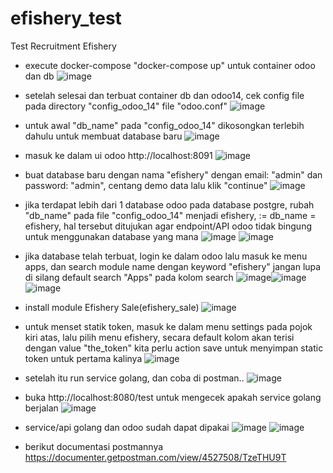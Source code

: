 # efishery_test
Test Recruitment Efishery

- execute docker-compose "docker-compose up" untuk container odoo dan db
![image](https://user-images.githubusercontent.com/40462921/121787713-f8672c00-cbf1-11eb-8a60-758f3fc80365.png)

- setelah selesai dan terbuat container db dan odoo14, cek config file pada directory "config_odoo_14" file "odoo.conf"
![image](https://user-images.githubusercontent.com/40462921/121787478-6b6fa300-cbf0-11eb-9109-556e6f55dfe5.png)

- untuk awal "db_name" pada "config_odoo_14" dikosongkan terlebih dahulu untuk membuat database baru
![image](https://user-images.githubusercontent.com/40462921/121787497-83472700-cbf0-11eb-942f-f4fbcede6a68.png)

- masuk ke dalam ui odoo http://localhost:8091
![image](https://user-images.githubusercontent.com/40462921/121787509-9ce86e80-cbf0-11eb-9e96-e2528de61b9f.png)

- buat database baru dengan nama "efishery" dengan email: "admin" dan password: "admin", centang demo data lalu klik "continue"
![image](https://user-images.githubusercontent.com/40462921/121787523-b5f11f80-cbf0-11eb-97d8-40a0bd5c56c1.png)

- jika terdapat lebih dari 1 database odoo pada database postgre, rubah "db_name" pada file "config_odoo_14" menjadi efishery, := db_name = efishery, hal tersebut ditujukan agar endpoint/API odoo tidak bingung untuk menggunakan database yang mana
![image](https://user-images.githubusercontent.com/40462921/121787560-e8028180-cbf0-11eb-9036-f77708865880.png) ![image](https://user-images.githubusercontent.com/40462921/121787570-ff416f00-cbf0-11eb-9804-7bf0a4855fb6.png)

- jika database telah terbuat, login ke dalam odoo lalu masuk ke menu apps, dan search module name dengan keyword "efishery" jangan lupa di silang default search "Apps" pada kolom search
![image](https://user-images.githubusercontent.com/40462921/121787581-15e7c600-cbf1-11eb-857d-ce60320f2890.png)![image](https://user-images.githubusercontent.com/40462921/121787603-3021a400-cbf1-11eb-8d47-347f45e9a137.png)
![image](https://user-images.githubusercontent.com/40462921/121787612-44fe3780-cbf1-11eb-83b0-928543c7c0ca.png)

- install module Efishery Sale(efishery_sale)
![image](https://user-images.githubusercontent.com/40462921/121787644-6ced9b00-cbf1-11eb-811d-133cfd032a7b.png)

- untuk menset statik token, masuk ke dalam menu settings pada pojok kiri atas, lalu pilih menu efishery, secara default kolom akan terisi dengan value "the_token" kita perlu action save untuk menyimpan static token untuk pertama kalinya
![image](https://user-images.githubusercontent.com/40462921/121787662-8c84c380-cbf1-11eb-8df7-26c4b134062d.png)

- setelah itu run service golang, dan coba di postman..
![image](https://user-images.githubusercontent.com/40462921/121787673-a7efce80-cbf1-11eb-9c18-78102805b041.png)

- buka http://localhost:8080/test untuk mengecek apakah service golang berjalan
![image](https://user-images.githubusercontent.com/40462921/121787683-bb9b3500-cbf1-11eb-9c2e-3f2af5f92abe.png)

- service/api golang dan odoo sudah dapat dipakai
![image](https://user-images.githubusercontent.com/40462921/121787699-cfdf3200-cbf1-11eb-9312-ad3b3e38fea5.png)
![image](https://user-images.githubusercontent.com/40462921/121787750-3cf2c780-cbf2-11eb-963f-13f539e08936.png)

- berikut documentasi postmannya https://documenter.getpostman.com/view/4527508/TzeTHU9T
